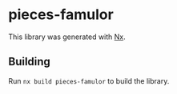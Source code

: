 # pieces-famulor

This library was generated with [Nx](https://nx.dev).

## Building

Run `nx build pieces-famulor` to build the library.
